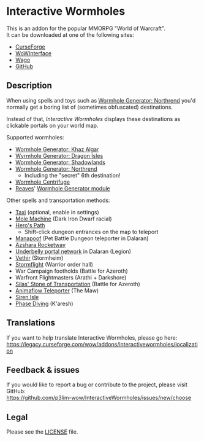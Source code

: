 # Interactive Wormholes

This is an addon for the popular MMORPG "World of Warcraft".  
It can be downloaded at one of the following sites:

- [CurseForge](https://www.curseforge.com/wow/addons/interactivewormholes)
- [WoWInterface](https://wowinterface.com/downloads/info24119)
- [Wago](https://addons.wago.io/addons/interactivewormholes)
- [GitHub](https://github.com/p3lim-wow/InteractiveWormholes/releases)

## Description

When using spells and toys such as [Wormhole Generator: Northrend](https://wowhead.com/item=48933) you'd normally get a boring list of (sometimes obfuscated) destinations.

Instead of that, *Interactive Wormholes* displays these destinations as clickable portals on your world map.

Supported wormholes:

- [Wormhole Generator: Khaz Algar](https://www.wowhead.com/item=221966)
- [Wyrmhole Generator: Dragon Isles](https://www.wowhead.com/item=198156)
- [Wormhole Generator: Shadowlands](https://www.wowhead.com/item=172924)
- [Wormhole Generator: Northrend](https://www.wowhead.com/item=48933)
	- Including the "secret" 6th destination!
- [Wormhole Centrifuge](https://www.wowhead.com/item=112059)
- [Reaves](https://www.wowhead.com/item=132523)' [Wormhole Generator module](https://www.wowhead.com/item=132524)

Other spells and transportation methods:

- [Taxi](https://warcraft.wiki.gg/wiki/Flight_path) (optional, enable in settings)
- [Mole Machine](http://www.wowhead.com/spell=265225) (Dark Iron Dwarf racial)
- [Hero's Path](https://www.wowhead.com/spells/uncategorized/name:path+of?filter=28;3;10)
	- Shift-click dungeon entrances on the map to teleport
- [Manapoof](https://www.wowhead.com/npc=121602) (Pet Battle Dungeon teleporter in Dalaran)
- [Azshara Rocketway](https://www.wowhead.com/npc=43217)
- [Underbelly portal network](https://www.wowhead.com/item=138028) in Dalaran (Legion)
- [Vethir](https://www.wowhead.com/npc=108685) (Stormheim)
- [Stormflight](https://www.wowhead.com/npc=96679) (Warrior order hall)
- War Campaign footholds (Battle for Azeroth)
- Warfront Flightmasters (Arathi + Darkshore)
- [Silas' Stone of Transportation](https://www.wowhead.com/item=156632) (Battle for Azeroth)
- [Animaflow Teleporter](https://www.wowhead.com/npc=172925) (The Maw)
- [Siren Isle](https://www.wowhead.com/zone=10416)
- [Phase Diving](https://www.wowhead.com/guide/the-war-within/phase-diving-unlock-rewards) (K'aresh)

## Translations

If you want to help translate Interactive Wormholes, please go here:  
<https://legacy.curseforge.com/wow/addons/interactivewormholes/localization>

## Feedback & issues

If you would like to report a bug or contribute to the project, please visit GitHub:  
<https://github.com/p3lim-wow/InteractiveWormholes/issues/new/choose>

## Legal

Please see the [LICENSE](https://github.com/p3lim-wow/InteractiveWormholes/blob/master/LICENSE.txt) file.
